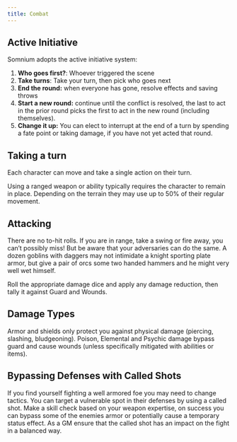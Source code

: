 ```yaml
---
title: Combat
---
```


## Active Initiative

Somnium adopts the active initiative system:

1. **Who goes first?**: Whoever triggered the scene
2. **Take turns**: Take your turn, then pick who goes next
3. **End the round:** when everyone has gone, resolve effects and saving throws
4. **Start a new round:** continue until the conflict is resolved, the last to act in the prior round picks the first to act in the new round (including themselves).
5. **Change it up:** You can elect to interrupt at the end of a turn by spending a fate point or taking damage, if you have not yet acted that round.

## Taking a turn

Each character can move and take a single action on their turn. 

Using a ranged weapon or ability typically requires the character to remain in place. Depending on the terrain they may use up to 50% of their regular movement.

## Attacking

There are no to-hit rolls. If you are in range, take a swing or fire away, you can’t possibly miss! But be aware that your adversaries can do the same. A dozen goblins with daggers may not intimidate a knight sporting plate armor, but give a pair of orcs some two handed hammers and he might very well wet himself.

Roll the appropriate damage dice and apply any damage reduction, then tally it against Guard and Wounds.


## Damage Types

Armor and shields only protect you against physical damage (piercing, slashing, bludgeoning). Poison, Elemental and Psychic damage bypass guard and cause wounds (unless specifically mitigated with abilities or items).


## Bypassing Defenses with Called Shots

If you find yourself fighting a well armored foe you may need to change tactics. You can target a vulnerable spot in their defenses by using a called shot. Make a skill check based on your weapon expertise, on success you can bypass some of the enemies armor or potentially cause a temporary status effect. As a GM ensure that the called shot has an impact on the fight in a balanced way.